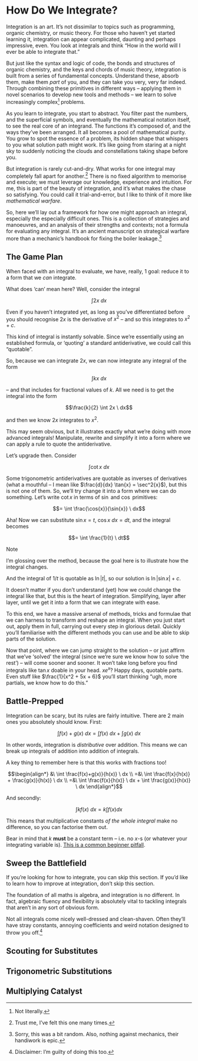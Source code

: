 # How Do We Integrate?
<!-- #SQUARK live! feat! dev!
| dest = scriptures/integrals/how
| capt = The Art & Strategy of Integration
| index = scriptures / integrals
| date = 2025 January 21
-->

Integration is an art. It’s not dissimilar to topics such as programming, organic chemistry, or music theory. For those who haven’t yet started learning it, integration can appear complicated, daunting and perhaps impressive, even. You look at integrals and think “How in the world will I ever be able to integrate that.”

But just like the syntax and logic of code, the bonds and structures of organic chemistry, and the keys and chords of music theory, integration is built from a series of fundamental concepts. Understand these, absorb them, make them *part* of you, and they can take you very, very far indeed. Through combining these primitives in different ways – applying them in novel scenarios to develop new tools and methods – we learn to solve increasingly complex[^complex] problems.

[^complex]: Not literally.

As you learn to integrate, you start to abstract. You filter past the numbers, and the superficial symbols, and eventually the mathematical notation itself, to see the real core of an integrand. The functions it’s composed of, and the ways they’ve been arranged. It all becomes a pool of mathematical purity. You grow to spot the essence of a problem, its hidden shape that whispers to you what solution path might work. It’s like going from staring at a night sky to suddenly noticing the clouds and constellations taking shape before you.

But integration is rarely cut-and-dry. What works for one integral may completely fall apart for another.[^fall-apart] There is no fixed algorithm to memorise and execute; we must leverage our knowledge, experience and intuition. For me, this is part of the beauty of integration, and it’s what makes the chase so satisfying. You could call it trial-and-error, but I like to think of it more like *mathematical warfare*.

[^fall-apart]: Trust me, I’ve felt this one many times.

So, here we’ll lay out a framework for how one might approach an integral, especially the especially difficult ones. This is a collection of strategies and manoeuvres, and an analysis of their strengths and contexts; not a formula for evaluating any integral. It’s an ancient manuscript on strategical warfare more than a mechanic’s handbook for fixing the boiler leakage.[^mechanic]

[^mechanic]: Sorry, this was a bit random. Also, nothing against mechanics, their handiwork is epic.


## The Game Plan

When faced with an integral to evaluate, we have, really, 1 goal: reduce it to a form that we *can* integrate.

What does ‘can’ mean here? Well, consider the integral

```math
\int 2x \ dx
```

Even if you haven’t integrated yet, as long as you’ve differentiated before you should recognise $2x$ is the derivative of $x^2$ – and so this integrates to $x^2 + c$.

This kind of integral is instantly solvable. Since we’re essentially using an established formula, or ‘quoting’ a standard antiderivative, we could call this “quotable”.

So, because we can integrate $2x$, we can now integrate any integral of the form

```math
\int kx \ dx
```

– and that includes for fractional values of $k$. All we need is to get the integral into the form

```math
\frac{k}{2} \int 2x \ dx
```

and then we know $2x$ integrates to $x^2$.

This may seem obvious, but it illustrates exactly what we’re doing with more advanced integrals! Manipulate, rewrite and simplify it into a form where we can apply a rule to quote the antiderivative.

Let’s upgrade then. Consider

```math
\int \cot{x} \ dx
```

Some trigonometric antiderivatives are quotable as inverses of derivatives (what a mouthful – I mean like $\frac{d}{dx} \tan{x} = \sec^2{x}$), but this is not one of them. So, we’ll try change it into a form where we can do something. Let’s write $\cot{x}$ in terms of $\sin$ and $\cos$ primitives:

```math
= \int \frac{\cos{x}}{\sin{x}} \ dx
```

Aha! Now we can substitute $\sin{x} = t$, $\cos{x}\ dx = dt$, and the integral becomes

```math
= \int \frac{1}{t} \ dt
```

> [!Note]
> I’m glossing over the method, because the goal here is to illustrate how the integral changes.

And the integral of $1/t$ is quotable as $\ln|t|$, so our solution is $\ln| \sin{x} | + c$.

It doesn’t matter if you don’t understand (yet) how we could change the integral like that, but this is the heart of integration. Simplifying, layer after layer, until we get it into a form that we can integrate with ease.

To this end, we have a massive arsenal of methods, tricks and formulae that we can harness to transform and reshape an integral. When you just start out, apply them in full, carrying out every step in glorious detail. Quickly you’ll familiarise with the different methods you can use and be able to skip parts of the solution.

Now that point, where we can jump straight to the solution – or just affirm that we’ve ‘solved’ the integral (since we’re sure we know how to solve ‘the rest’) – will come sooner and sooner. It won’t take long before you find integrals like $\tan{x}$ doable in your head. $xe^x$? Happy days, quotable parts. Even stuff like $\frac{1}{x^2 + 5x + 6}$ you’ll start thinking “ugh, more partials, we know how to do this.”


## Battle-Prepped

Integration can be scary, but its rules are fairly intuitive. There are 2 main ones you absolutely should know. First:

```math
\int f(x) + g(x) \ dx = \int f(x) \ dx + \int g(x) \ dx
```

In other words, integration is *distributive* over addition. This means we can break up integrals of addition into addition of integrals.

A key thing to remember here is that this works with fractions too!

```math
\begin{align*}
  &\ \int \frac{f(x)+g(x)}{h(x)} \ dx
  \\ =&\ \int \frac{f(x}{h(x)} + \frac{g(x)}{h(x)} \ dx
  \\ =&\ \int \frac{f(x}{h(x)} \ dx + \int \frac{g(x)}{h(x)} \ dx
\end{align*}
```

And secondly:

```math
\int kf(x) \ dx = k \int f(x) dx
```

This means that multiplicative constants *of the whole integral* make no difference, so you can factorise them out.

Bear in mind that $k$ **must** be a constant term – i.e. no $x$-s (or whatever your integrating variable is). [This is a common beginner pitfall](epic-errors.md).


## Sweep the Battlefield

If you’re looking for how to integrate, you can skip this section. If you’d like to learn how to improve at integration, don’t skip this section.

The foundation of all maths is algebra, and integration is no different. In fact, algebraic fluency and flexibility is absolutely vital to tackling integrals that aren’t in any sort of obvious form.

Not all integrals come nicely well-dressed and clean-shaven. Often they’ll have stray constants, annoying coefficients and weird notation designed to throw you off.[^weird-notation]

[^weird-notation]: Disclaimer: I’m guilty of doing this too.


## Scouting for Substitutes


## Trigonometric Substitutions


## Multiplying Catalyst
